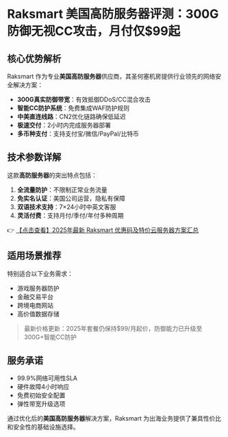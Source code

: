 # Raksmart 美国高防服务器评测：300G防御无视CC攻击，月付仅$99起

## 核心优势解析

Raksmart 作为专业**美国高防服务器**供应商，其圣何塞机房提供行业领先的网络安全解决方案：

- **300G真实防御带宽**：有效抵御DDoS/CC混合攻击
- **智能CC防护系统**：免费集成WAF防护规则
- **中美直连线路**：CN2优化链路确保低延迟
- **极速交付**：2小时内完成服务器部署
- **多币种支付**：支持支付宝/微信/PayPal/比特币

## 技术参数详解

这款**高防服务器**的突出特点包括：

1. **全流量防护**：不限制正常业务流量
2. **免实名认证**：美国公司运营，隐私有保障
3. **双语技术支持**：7×24小时中英文客服
4. **灵活付费**：支持月付/季付/年付多种周期

👉 [【点击查看】2025年最新 Raksmart 优惠码及特价云服务器方案汇总](https://bit.ly/raksmart)

## 适用场景推荐

特别适合以下业务需求：
- 游戏服务器防护
- 金融交易平台
- 跨境电商网站
- 高价值数据存储

> 最新价格更新：2025年套餐仍保持$99/月起价，防御能力已升级至300G+智能CC防护

## 服务承诺

- 99.9%网络可用性SLA
- 硬件故障4小时响应
- 免费初始安全配置
- 弹性带宽升级选项

通过优化后的**美国高防服务器**解决方案，Raksmart 为出海业务提供了兼具性价比和安全性的基础设施选择。